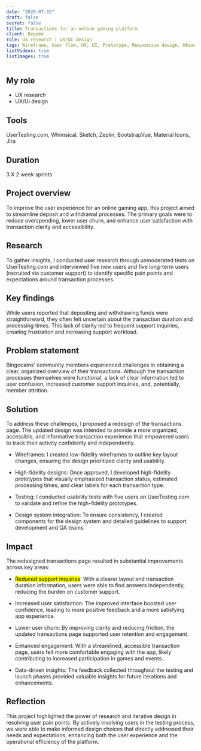 ```yaml
---
date: "2020-07-15"
draft: false
secret: false
title: Transactions for an online gaming platform
client: Begame
role: UX research | UX/UI design
tags: Wireframe, User flow, UX, UI, Prototype, Responsive design, Whimsical, Marwel app, Sketch, Zeplin, Jira
listVideos: true
listImages: true
---
```



## My role
- UX research
- UX/UI design

## Tools
UserTesting.com, Whimsical, Sketch, Zeplin, BootstrapVue, Material Icons, Jira

## Duration
3 X 2 week sprints

## Project overview
To improve the user experience for an online gaming app, this project aimed to streamline deposit and withdrawal processes. The primary goals were to reduce overspending, lower user churn, and enhance user satisfaction with transaction clarity and accessibility.

## Research
To gather insights, I conducted user research through unmoderated tests on UserTesting.com and interviewed five new users and five long-term users (recruited via customer support) to identify specific pain points and expectations around transaction processes.

## Key findings
While users reported that depositing and withdrawing funds were straightforward, they often felt uncertain about the transaction duration and processing times. This lack of clarity led to frequent support inquiries, creating frustration and increasing support workload.

## Problem statement
Bingocams’ community members experienced challenges in obtaining a clear, organized overview of their transactions. Although the transaction processes themselves were functional, a lack of clear information led to user confusion, increased customer support inquiries, and, potentially, member attrition.

## Solution
To address these challenges, I proposed a redesign of the transactions page. The updated design was intended to provide a more organized, accessible, and informative transaction experience that empowered users to track their activity confidently and independently.

- Wireframes: I created low-fidelity wireframes to outline key layout changes, ensuring the design prioritized clarity and usability.

- High-fidelity designs: Once approved, I developed high-fidelity prototypes that visually emphasized transaction status, estimated processing times, and clear labels for each transaction type.

- Testing: I conducted usability tests with five users on UserTesting.com to validate and refine the high-fidelity prototypes.

- Design system integration: To ensure consistency, I created components for the design system and detailed guidelines to support development and QA teams.

## Impact
The redesigned transactions page resulted in substantial improvements across key areas:

- <mark>Reduced support inquiries</mark>: With a clearer layout and transaction duration information, users were able to find answers independently, reducing the burden on customer support.

- Increased user satisfaction: The improved interface boosted user confidence, leading to more positive feedback and a more satisfying app experience.

- Lower user churn: By improving clarity and reducing friction, the updated transactions page supported user retention and engagement.

- Enhanced engagement: With a streamlined, accessible transaction page, users felt more comfortable engaging with the app, likely contributing to increased participation in games and events.

- Data-driven insights: The feedback collected throughout the testing and launch phases provided valuable insights for future iterations and enhancements.

## Reflection
This project highlighted the power of research and iterative design in resolving user pain points. By actively involving users in the testing process, we were able to make informed design choices that directly addressed their needs and expectations, enhancing both the user experience and the operational efficiency of the platform.
